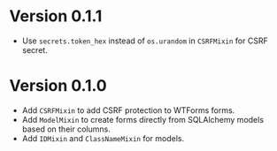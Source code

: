 # Version 0.1.1

- Use `secrets.token_hex` instead of `os.urandom` in `CSRFMixin` for CSRF secret.

# Version 0.1.0

- Add `CSRFMixin` to add CSRF protection to WTForms forms.
- Add `ModelMixin` to create forms directly from SQLAlchemy models based on their columns.
- Add `IDMixin` and `ClassNameMixin` for models.
